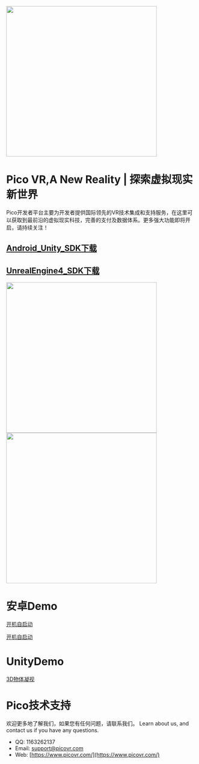 <a href="https://www.picovr.com/pico_goblin.html"> <img src="https://github.com/PicoSupport/PicoSupport/blob/master/Assets/Pico.jpg" width="400"/> </a>
# **Pico VR,A New Reality | 探索虚拟现实新世界**

Pico开发者平台主要为开发者提供国际领先的VR技术集成和支持服务，在这里可以获取到最前沿的虚拟现实科技，完善的支付及数据体系。更多强大功能即将开启，请持续关注！

## [Android_Unity_SDK下载](dev.picovr.com/sdk/index?id=2)

## [UnrealEngine4_SDK下载](http://dev.picovr.com/sdk/index?id=26)


<a href="https://github.com/PicoSupport/BootComplete"> <img src="https://github.com/PicoSupport/PicoSupport/blob/master/Assets/ning.png" width="400"/> </a><a href="https://github.com/PicoSupport/PicoVRWifimanager"> <img src="https://github.com/PicoSupport/PicoSupport/blob/master/Assets/xigua.png" width="400"/> </a>

# 安卓Demo
[开机自启动](https://github.com/PicoSupport/BootComplete)

[开机自启动](https://github.com/PicoSupport/PicoVRWifimanager)

# UnityDemo
[3D物体凝视](https://github.com/PicoSupport/Unity_Demo_Gaze3dObjectDemo2.7.6)


# Pico技术支持
欢迎更多地了解我们，如果您有任何问题，请联系我们。
Learn about us, and contact us if you have any questions. 
- QQ:  1163262137
- Email:  support@picovr.com
- Web:  [https://www.picovr.com/](https://www.picovr.com/)

